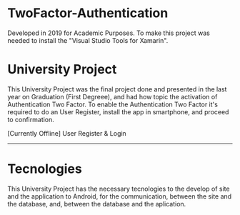 # TwoFactor-Authentication 
Developed in 2019 for Academic Purposes.
To make this project was needed to install the "Visual Studio Tools for Xamarin".

# University Project
This University Project was the final project done and presented in the last year on Graduation (First Degreee), and had how topic the activation of Authentication Two Factor.
To enable the Authentication Two Factor it's required to do an User Register, install the app in smartphone, and proceed to confirmation.

[Currently Offline]
User Register & Login

******************

# Tecnologies
This University Project has the necessary tecnologies to the develop of site and the application to Android, for the communication, between the site and the database, and, between the database and the aplication.